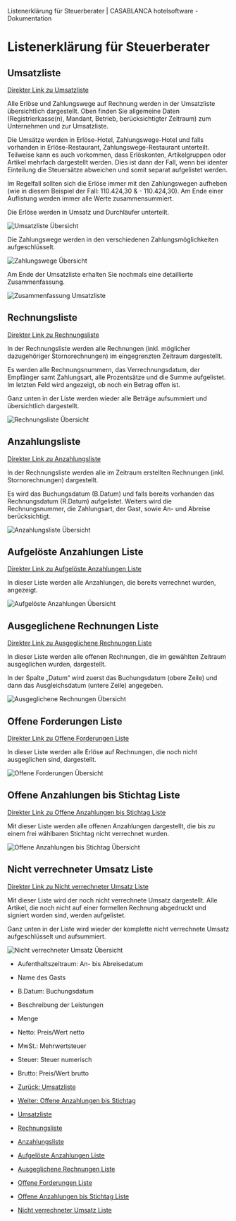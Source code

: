 Listenerklärung für Steuerberater | CASABLANCA hotelsoftware - Dokumentation

# Listenerklärung für Steuerberater

## Umsatzliste

[Direkter Link zu Umsatzliste](https://docs.casablanca.at/desktop/lists/saleslist/explanation/#umsatzliste "Direkter Link zu Umsatzliste")

Alle Erlöse und Zahlungswege auf Rechnung werden in der Umsatzliste übersichtlich dargestellt. Oben finden Sie allgemeine Daten (Registrierkasse(n), Mandant, Betrieb, berücksichtigter Zeitraum) zum Unternehmen und zur Umsatzliste.  

Die Umsätze werden in Erlöse-Hotel, Zahlungswege-Hotel und falls vorhanden in Erlöse-Restaurant, Zahlungswege-Restaurant unterteilt. Teilweise kann es auch vorkommen, dass Erlöskonten, Artikelgruppen oder Artikel mehrfach dargestellt werden. Dies ist dann der Fall, wenn bei identer Einteilung die Steuersätze abweichen und somit separat aufgelistet werden.  

Im Regelfall sollten sich die Erlöse immer mit den Zahlungswegen aufheben (wie in diesem Beispiel der Fall: 110.424,30 & - 110.424,30). Am Ende einer Auflistung werden immer alle Werte zusammensummiert.  

Die Erlöse werden in Umsatz und Durchläufer unterteilt.  

![Umsatzliste Übersicht](https://docs.casablanca.at/assets/images/beschreibungen_umsatzliste_01-752849752a644623774e2877a5bc039a.png "Aktualisieren")

Die Zahlungswege werden in den verschiedenen Zahlungsmöglichkeiten aufgeschlüsselt.  

![Zahlungswege Übersicht](https://docs.casablanca.at/assets/images/beschreibungen_umsatzliste_02-d4b13b1ee7f4b7f1abcaf685588470db.png "Aktualisieren")

Am Ende der Umsatzliste erhalten Sie nochmals eine detaillierte Zusammenfassung.  

![Zusammenfassung Umsatzliste](https://docs.casablanca.at/assets/images/beschreibungen_umsatzliste_03-93fd9f6624e9008d22c3a8840b50d142.png "Aktualisieren")

## Rechnungsliste

[Direkter Link zu Rechnungsliste](https://docs.casablanca.at/desktop/lists/saleslist/explanation/#rechnungsliste "Direkter Link zu Rechnungsliste")

In der Rechnungsliste werden alle Rechnungen (inkl. möglicher dazugehöriger Stornorechnungen) im eingegrenzten Zeitraum dargestellt.  

Es werden alle Rechnungsnummern, das Verrechnungsdatum, der Empfänger samt Zahlungsart, alle Prozentsätze und die Summe aufgelistet. Im letzten Feld wird angezeigt, ob noch ein Betrag offen ist.  

Ganz unten in der Liste werden wieder alle Beträge aufsummiert und übersichtlich dargestellt.  

![Rechnungsliste Übersicht](https://docs.casablanca.at/assets/images/beschreibungen_umsatzliste_04-1bf70daf13633ce1aee7cecd861188c0.png "Aktualisieren")

## Anzahlungsliste

[Direkter Link zu Anzahlungsliste](https://docs.casablanca.at/desktop/lists/saleslist/explanation/#anzahlungsliste "Direkter Link zu Anzahlungsliste")

In der Rechnungsliste werden alle im Zeitraum erstellten Rechnungen (inkl. Stornorechnungen) dargestellt.  

Es wird das Buchungsdatum (B.Datum) und falls bereits vorhanden das Rechnungsdatum (R.Datum) aufgelistet. Weiters wird die Rechnungsnummer, die Zahlungsart, der Gast, sowie An- und Abreise berücksichtigt.  

![Anzahlungsliste Übersicht](https://docs.casablanca.at/assets/images/beschreibungen_umsatzliste_05-01ac807f63e49c0773186dc1f129bb64.png "Aktualisieren")

## Aufgelöste Anzahlungen Liste

[Direkter Link zu Aufgelöste Anzahlungen Liste](https://docs.casablanca.at/desktop/lists/saleslist/explanation/#aufgelöste-anzahlungen-liste "Direkter Link zu Aufgelöste Anzahlungen Liste")

In dieser Liste werden alle Anzahlungen, die bereits verrechnet wurden, angezeigt.  

![Aufgelöste Anzahlungen Übersicht](https://docs.casablanca.at/assets/images/beschreibungen_umsatzliste_06-067e76891b74f8cd6ed7193166ae7ea4.png "Aktualisieren")

## Ausgeglichene Rechnungen Liste

[Direkter Link zu Ausgeglichene Rechnungen Liste](https://docs.casablanca.at/desktop/lists/saleslist/explanation/#ausgeglichene-rechnungen-liste "Direkter Link zu Ausgeglichene Rechnungen Liste")

In dieser Liste werden alle offenen Rechnungen, die im gewählten Zeitraum ausgeglichen wurden, dargestellt.  

In der Spalte „Datum“ wird zuerst das Buchungsdatum (obere Zeile) und dann das Ausgleichsdatum (untere Zeile) angegeben.  

![Ausgeglichene Rechnungen Übersicht](https://docs.casablanca.at/assets/images/beschreibungen_umsatzliste_07-12ee5dea25f2fd56d84ea6eeba4d65e4.png "Aktualisieren")

## Offene Forderungen Liste

[Direkter Link zu Offene Forderungen Liste](https://docs.casablanca.at/desktop/lists/saleslist/explanation/#offene-forderungen-liste "Direkter Link zu Offene Forderungen Liste")

In dieser Liste werden alle Erlöse auf Rechnungen, die noch nicht ausgeglichen sind, dargestellt.  

![Offene Forderungen Übersicht](https://docs.casablanca.at/assets/images/beschreibungen_umsatzliste_08-e81047b84df7d1007933acd1342c883b.png "Aktualisieren")

## Offene Anzahlungen bis Stichtag Liste

[Direkter Link zu Offene Anzahlungen bis Stichtag Liste](https://docs.casablanca.at/desktop/lists/saleslist/explanation/#offene-anzahlungen-bis-stichtag-liste "Direkter Link zu Offene Anzahlungen bis Stichtag Liste")

Mit dieser Liste werden alle offenen Anzahlungen dargestellt, die bis zu einem frei wählbaren Stichtag nicht verrechnet wurden.  

![Offene Anzahlungen bis Stichtag Übersicht](https://docs.casablanca.at/assets/images/beschreibungen_umsatzliste_09-d5fc607c8e1dd628e1ca1266983b0912.png "Aktualisieren")

## Nicht verrechneter Umsatz Liste

[Direkter Link zu Nicht verrechneter Umsatz Liste](https://docs.casablanca.at/desktop/lists/saleslist/explanation/#nicht-verrechneter-umsatz-liste "Direkter Link zu Nicht verrechneter Umsatz Liste")

Mit dieser Liste wird der noch nicht verrechnete Umsatz dargestellt. Alle Artikel, die noch nicht auf einer formellen Rechnung abgedruckt und signiert worden sind, werden aufgelistet.  

Ganz unten in der Liste wird wieder der komplette nicht verrechnete Umsatz aufgeschlüsselt und aufsummiert.  

![Nicht verrechneter Umsatz Übersicht](https://docs.casablanca.at/assets/images/beschreibungen_umsatzliste_10-b89d2ab28749bc7aeecd2e85228587bf.png "Aktualisieren")

* Aufenthaltszeitraum: An- bis Abreisedatum
* Name des Gasts
* B.Datum: Buchungsdatum
* Beschreibung der Leistungen
* Menge
* Netto: Preis/Wert netto
* MwSt.: Mehrwertsteuer
* Steuer: Steuer numerisch
* Brutto: Preis/Wert brutto

* [Zurück: Umsatzliste](https://docs.casablanca.at/desktop/lists/saleslist/)
* [Weiter: Offene Anzahlungen bis Stichtag](https://docs.casablanca.at/desktop/lists/saleslist/open_deposits)

* [Umsatzliste](https://docs.casablanca.at/desktop/lists/saleslist/explanation/#umsatzliste)
* [Rechnungsliste](https://docs.casablanca.at/desktop/lists/saleslist/explanation/#rechnungsliste)
* [Anzahlungsliste](https://docs.casablanca.at/desktop/lists/saleslist/explanation/#anzahlungsliste)
* [Aufgelöste Anzahlungen Liste](https://docs.casablanca.at/desktop/lists/saleslist/explanation/#aufgelöste-anzahlungen-liste)
* [Ausgeglichene Rechnungen Liste](https://docs.casablanca.at/desktop/lists/saleslist/explanation/#ausgeglichene-rechnungen-liste)
* [Offene Forderungen Liste](https://docs.casablanca.at/desktop/lists/saleslist/explanation/#offene-forderungen-liste)
* [Offene Anzahlungen bis Stichtag Liste](https://docs.casablanca.at/desktop/lists/saleslist/explanation/#offene-anzahlungen-bis-stichtag-liste)
* [Nicht verrechneter Umsatz Liste](https://docs.casablanca.at/desktop/lists/saleslist/explanation/#nicht-verrechneter-umsatz-liste)
